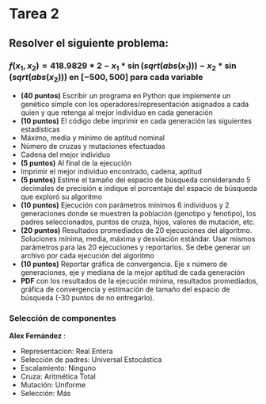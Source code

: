 # Tarea 2
## Resolver el siguiente problema:
### $f(x_1,x_2) = 418.9829*2 - x_1*\sin(sqrt( abs(x_1))) - x_2*\sin(sqrt(abs(x_2)))$ en $[-500, 500]$ para cada variable 

* **(40 puntos)** Escribir un programa en Python que implemente un genético simple con los operadores/representación asignados a cada quien y que retenga al mejor individuo en cada generación
* **(10 puntos)** El código debe imprimir en cada generación las siguientes estadísticas
* Máximo, media y mínimo de aptitud nominal
* Número de cruzas y mutaciones efectuadas
* Cadena del mejor individuo
* **(5 puntos)** Al final de la ejecución
* Imprimir el mejor individuo encontrado, cadena, aptitud
* **(5 puntos)** Estime el tamaño del espacio de búsqueda considerando 5 decimales de precisión e indique el porcentaje del espacio de búsqueda que exploró su algoritmo
* **(10 puntos)** Ejecución con parámetros mínimos 6 individuos y 2 generaciones donde se muestren la población (genotipo y fenotipo), los padres seleccionados, puntos de cruza, hijos, valores de mutación, etc.
* **(20 puntos)** Resultados promediados de 20 ejecuciones del algoritmo. Soluciones mínima, media, máxima y desviación estándar. Usar mismos parámetros para las 20 ejecuciones y reportarlos. Se debe generar un archivo por cada ejecución del algoritmo
* **(10 puntos)** Reportar gráfica de convergencia. Eje x número de generaciones, eje y mediana de la mejor aptitud de cada generación
* **PDF** con los resultados de la ejecución mínima, resultados promediados, gráfica de convergencia y estimación de tamaño del espacio de búsqueda (-30 puntos de no entregarlo).

### Selección de componentes
**Alex Fernández** : 
- Representacion: Real Entera
- Selección de padres:  Universal Estocástica
- Escalamiento: Ninguno
- Cruza: Aritmética Total
- Mutación: Uniforme
- Selección: Más

